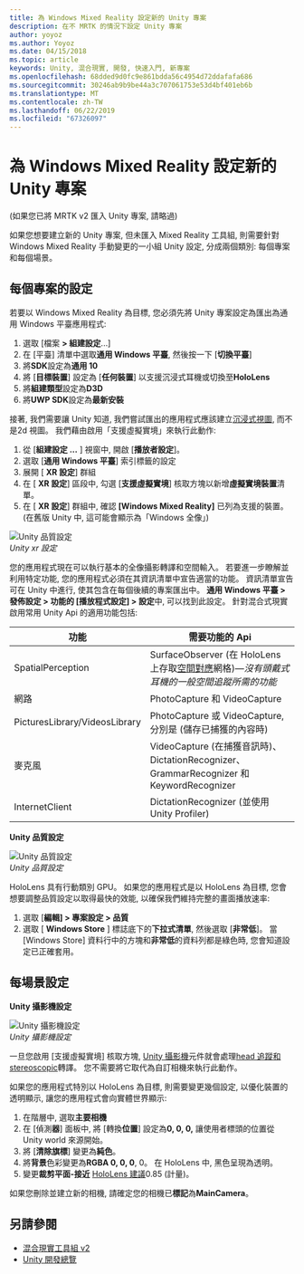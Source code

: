 ```yaml
---
title: 為 Windows Mixed Reality 設定新的 Unity 專案
description: 在不 MRTK 的情況下設定 Unity 專案
author: yoyoz
ms.author: Yoyoz
ms.date: 04/15/2018
ms.topic: article
keywords: Unity, 混合現實, 開發, 快速入門, 新專案
ms.openlocfilehash: 68dded9d0fc9e861bdda56c4954d72ddafafa686
ms.sourcegitcommit: 30246ab9b9be44a3c707061753e53d4bf401eb6b
ms.translationtype: MT
ms.contentlocale: zh-TW
ms.lasthandoff: 06/22/2019
ms.locfileid: "67326097"
---
```

# <a name="configure-a-new-unity-project-for-windows-mixed-reality"></a>為 Windows Mixed Reality 設定新的 Unity 專案 

(如果您已將 MRTK v2 匯入 Unity 專案, 請略過)

如果您想要建立新的 Unity 專案, 但未匯入 Mixed Reality 工具組, 則需要針對 Windows Mixed Reality 手動變更的一小組 Unity 設定, 分成兩個類別: 每個專案和每個場景。

## <a name="per-project-settings"></a>每個專案的設定

若要以 Windows Mixed Reality 為目標, 您必須先將 Unity 專案設定為匯出為通用 Windows 平臺應用程式: 
1. 選取 [檔案 **> 組建設定**...]
2. 在 [平臺] 清單中選取**通用 Windows 平臺**, 然後按一下 [**切換平臺**]
3. 將**SDK**設定為**通用 10**
4. 將 [**目標裝置**] 設定為 [**任何裝置**] 以支援沉浸式耳機或切換至**HoloLens**
5. 將**組建類型**設定為**D3D**
6. 將**UWP SDK**設定為**最新安裝**

接著, 我們需要讓 Unity 知道, 我們嘗試匯出的應用程式應該建立[沉浸式視圖](app-views.md), 而不是2d 視圖。 我們藉由啟用「支援虛擬實境」來執行此動作:
1. 從 [**組建設定 ...** ] 視窗中, 開啟 [**播放者設定**]。
2. 選取 [**通用 Windows 平臺**] 索引標籤的設定
3. 展開 [ **XR 設定**] 群組
4. 在 [ **XR 設定**] 區段中, 勾選 [**支援虛擬實境**] 核取方塊以新增**虛擬實境裝置**清單。
5. 在 [ **XR 設定**] 群組中, 確認 **[Windows Mixed Reality]** 已列為支援的裝置。 (在舊版 Unity 中, 這可能會顯示為「Windows 全像」)

![Unity 品質設定](images/getting-started-unity-quality-settings.jpg)<br>
*Unity xr 設定*

您的應用程式現在可以執行基本的全像攝影轉譯和空間輸入。 若要進一步瞭解並利用特定功能, 您的應用程式必須在其資訊清單中宣告適當的功能。 資訊清單宣告可在 Unity 中進行, 使其包含在每個後續的專案匯出中。 **通用 Windows 平臺 > 發佈設定 > 功能的 [播放程式設定] > 設定**中, 可以找到此設定。 針對混合式現實啟用常用 Unity Api 的適用功能包括:

|  功能  |  需要功能的 Api | 
|----------|----------|
|  SpatialPerception  |  SurfaceObserver (在 HoloLens 上存取[空間對應](spatial-mapping.md)網格)&mdash;*沒有頭戴式耳機的一般空間追蹤所需的功能* | 
|  網路  |  PhotoCapture 和 VideoCapture | 
|  PicturesLibrary/VideosLibrary  |  PhotoCapture 或 VideoCapture, 分別是 (儲存已捕獲的內容時) | 
|  麥克風  |  VideoCapture (在捕獲音訊時)、DictationRecognizer、GrammarRecognizer 和 KeywordRecognizer | 
|  InternetClient  |  DictationRecognizer (並使用 Unity Profiler) | 

**Unity 品質設定**

![Unity 品質設定](images/getting-started-unity-quality-settings.jpg)<br>
*Unity 品質設定*

HoloLens 具有行動類別 GPU。 如果您的應用程式是以 HoloLens 為目標, 您會想要調整品質設定以取得最快的效能, 以確保我們維持完整的畫面播放速率:
1. 選取 [**編輯] > 專案設定 > 品質**
2. 選取 [ **Windows Store** ] 標誌底下的**下拉式清單**, 然後選取 [**非常低**]。 當 [Windows Store] 資料行中的方塊和**非常低**的資料列都是綠色時, 您會知道設定已正確套用。

## <a name="per-scene-settings"></a>每場景設定

**Unity 攝影機設定**

![Unity 攝影機設定](images/Unitycamerasettings.png)<br>
*Unity 攝影機設定*

一旦您啟用 [支援虛擬實境] 核取方塊, [Unity 攝影機](camera-in-unity.md)元件就會處理[head 追蹤和 stereoscopic](rendering.md)轉譯。 您不需要將它取代為自訂相機來執行此動作。

如果您的應用程式特別以 HoloLens 為目標, 則需要變更幾個設定, 以優化裝置的透明顯示, 讓您的應用程式會向實體世界顯示:
1. 在階層中, 選取**主要相機**
2. 在 [偵測**器**] 面板中, 將 [轉換**位置**] 設定為**0, 0, 0,** 讓使用者標頭的位置從 Unity world 來源開始。
3. 將 [**清除旗標**] 變更為**純色**。
4. 將**背景**色彩變更為**RGBA 0, 0, 0**, 0。 在 HoloLens 中, 黑色呈現為透明。
5. 變更**裁剪平面-接近** [HoloLens 建議](camera-in-unity.md#clip-planes)0.85 (計量)。

如果您刪除並建立新的相機, 請確定您的相機已**標記**為**MainCamera**。


## <a name="see-also"></a>另請參閱
* [混合現實工具組 v2](mrtk-getting-started.md)
* [Unity 開發總覽](unity-development-overview.md)
